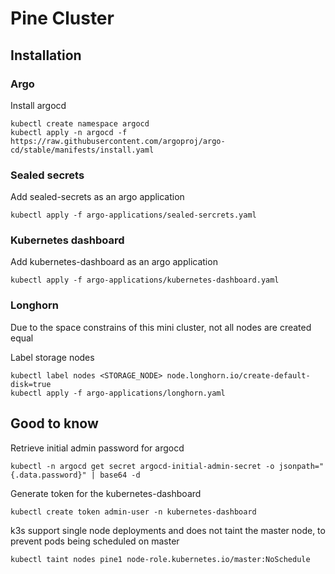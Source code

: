 # Pine Cluster

## Installation

### Argo

Install argocd
```
kubectl create namespace argocd
kubectl apply -n argocd -f https://raw.githubusercontent.com/argoproj/argo-cd/stable/manifests/install.yaml
```

### Sealed secrets

Add sealed-secrets as an argo application
```
kubectl apply -f argo-applications/sealed-sercrets.yaml
```

### Kubernetes dashboard

Add kubernetes-dashboard as an argo application
```
kubectl apply -f argo-applications/kubernetes-dashboard.yaml
```

### Longhorn

Due to the space constrains of this mini cluster, not all nodes are created equal

Label storage nodes
```
kubectl label nodes <STORAGE_NODE> node.longhorn.io/create-default-disk=true
kubectl apply -f argo-applications/longhorn.yaml
```

## Good to know

Retrieve initial admin password for argocd
```
kubectl -n argocd get secret argocd-initial-admin-secret -o jsonpath="{.data.password}" | base64 -d
```

Generate token for the kubernetes-dashboard
```
kubectl create token admin-user -n kubernetes-dashboard
```

k3s support single node deployments and does not taint the master node, to prevent pods being scheduled on master
```
kubectl taint nodes pine1 node-role.kubernetes.io/master:NoSchedule
```
